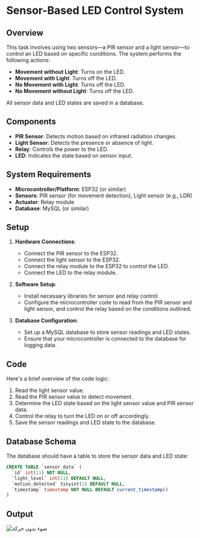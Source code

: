 # Sensor-Based LED Control System

## Overview

This task involves using two sensors—a PIR sensor and a light sensor—to control an LED based on specific conditions. The system performs the following actions:

- **Movement without Light**: Turns on the LED.
- **Movement with Light**: Turns off the LED.
- **No Movement with Light**: Turns off the LED.
- **No Movement without Light**: Turns off the LED.

All sensor data and LED states are saved in a database.

## Components

- **PIR Sensor**: Detects motion based on infrared radiation changes.
- **Light Sensor**: Detects the presence or absence of light.
- **Relay**: Controls the power to the LED.
- **LED**: Indicates the state based on sensor input.

## System Requirements

- **Microcontroller/Platform**: ESP32 (or similar)
- **Sensors**: PIR sensor (for movement detection), Light sensor (e.g., LDR)
- **Actuator**: Relay module
- **Database**: MySQL (or similar)

## Setup

1. **Hardware Connections**:
    - Connect the PIR sensor to the ESP32.
    - Connect the light sensor to the ESP32.
    - Connect the relay module to the ESP32 to control the LED.
    - Connect the LED to the relay module.

2. **Software Setup**:
    - Install necessary libraries for sensor and relay control.
    - Configure the microcontroller code to read from the PIR sensor and light sensor, and control the relay based on the conditions outlined.

3. **Database Configuration**:
    - Set up a MySQL database to store sensor readings and LED states.
    - Ensure that your microcontroller is connected to the database for logging data.

## Code

Here's a brief overview of the code logic:

1. Read the light sensor value.
2. Read the PIR sensor value to detect movement.
3. Determine the LED state based on the light sensor value and PIR sensor data.
4. Control the relay to turn the LED on or off accordingly.
5. Save the sensor readings and LED state to the database.

## Database Schema

The database should have a table to store the sensor data and LED state:

```sql
CREATE TABLE `sensor_data` (
  `id` int(11) NOT NULL,
  `light_level` int(11) DEFAULT NULL,
  `motion_detected` tinyint(1) DEFAULT NULL,
  `timestamp` timestamp NOT NULL DEFAULT current_timestamp()
)
```


## Output

![ضوء بدون حركة](https://github.com/user-attachments/assets/502df3b5-8f37-4c67-8581-5c2d20a011f0)
